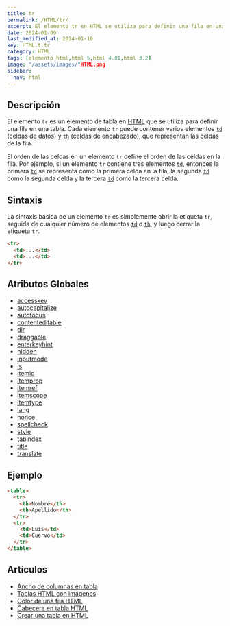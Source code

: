 ```yaml
---
title: tr
permalink: /HTML/tr/
excerpt: El elemento tr en HTML se utiliza para definir una fila en una tabla. Cada fila contiene celdas td o th.
date: 2024-01-09
last_modified_at: 2024-01-10
key: HTML.t.tr
category: HTML
tags: [elemento html,html 5,html 4.01,html 3.2]
image: "/assets/images/"HTML.png
sidebar:
  nav: html
---
```


## Descripción


El elemento `tr` es un elemento de tabla en [HTML](https://www.manualweb.net/html/) que se utiliza para definir una fila en una tabla. Cada elemento `tr` puede contener varios elementos [`td`](https://www.w3api.com/HTML/td/) (celdas de datos) y [`th`](https://www.w3api.com/HTML/th/) (celdas de encabezado), que representan las celdas de la fila.


El orden de las celdas en un elemento `tr` define el orden de las celdas en la fila. Por ejemplo, si un elemento `tr` contiene tres elementos [`td`](https://www.w3api.com/HTML/td/), entonces la primera [`td`](https://www.w3api.com/HTML/td/) se representa como la primera celda en la fila, la segunda [`td`](https://www.w3api.com/HTML/td/) como la segunda celda y la tercera [`td`](https://www.w3api.com/HTML/td/) como la tercera celda.


## Sintaxis


La sintaxis básica de un elemento `tr` es simplemente abrir la etiqueta `tr`, seguida de cualquier número de elementos [`td`](https://www.w3api.com/HTML/td/) o [`th`](https://www.w3api.com/HTML/th/), y luego cerrar la etiqueta `tr`.


```html
<tr>
  <td>...</td>
  <td>...</td>
</tr>
```


## Atributos Globales

- [accesskey](https://www.w3api.com/HTML/accesskey/)
- [autocapitalize](https://www.w3api.com/HTML/autocapitalize/)
- [autofocus](https://www.w3api.com/HTML/autofocus/)
- [contenteditable](https://www.w3api.com/HTML/contenteditable/)
- [dir](https://www.w3api.com/HTML/dir/)
- [draggable](https://www.w3api.com/HTML/draggable/)
- [enterkeyhint](https://www.w3api.com/HTML/enterkeyhint/)
- [hidden](https://www.w3api.com/HTML/hidden/)
- [inputmode](https://www.w3api.com/HTML/inputmode/)
- [is](https://www.w3api.com/HTML/is/)
- [itemid](https://www.w3api.com/HTML/itemid/)
- [itemprop](https://www.w3api.com/HTML/itemprop/)
- [itemref](https://www.w3api.com/HTML/itemref/)
- [itemscope](https://www.w3api.com/HTML/itemscope/)
- [itemtype](https://www.w3api.com/HTML/itemtype/)
- [lang](https://www.w3api.com/HTML/lang/)
- [nonce](https://www.w3api.com/HTML/nonce/)
- [spellcheck](https://www.w3api.com/HTML/spellcheck/)
- [style](https://www.w3api.com/HTML/style/)
- [tabindex](https://www.w3api.com/HTML/tabindex/)
- [title](https://www.w3api.com/HTML/title/)
- [translate](https://www.w3api.com/HTML/translate/)

## Ejemplo


```html
<table>
  <tr>
    <th>Nombre</th>
    <th>Apellido</th>
  </tr>
  <tr>
    <td>Luis</td>
    <td>Cuervo</td>
  </tr>
</table>
```


## Artículos

- [Ancho de columnas en tabla](https://lineadecodigo.com/css/ancho-de-columnas-en-tabla/)
- [Tablas HTML con imágenes](https://lineadecodigo.com/html/tablas-html-con-imagenes/)
- [Color de una fila HTML](https://lineadecodigo.com/css/color-de-una-fila-html/)
- [Cabecera en tabla HTML](https://lineadecodigo.com/html/cabecera-en-tabla-html/)
- [Crear una tabla en HTML](https://lineadecodigo.com/html/crear-una-tabla-en-html/)

